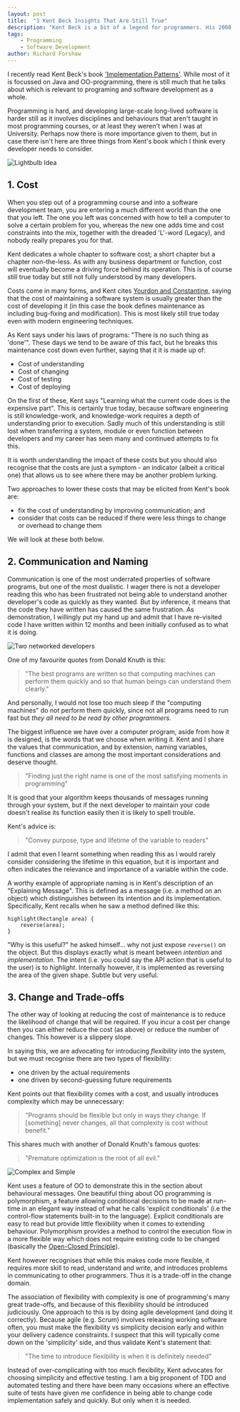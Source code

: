 ```yaml
---
layout: post
title:  "3 Kent Beck Insights That Are Still True"
description: "Kent Beck is a bit of a legend for programmers. His 2008 book 'Implementation Patterns', while focussed on Java and Object-Oriented programming, still has some important insights for all programmers to know."
tags:
    - Programming
    - Software Development
author: Richard Forshaw
---
```


I recently read Kent Beck's book ['Implementation Patterns'](../books/2023-02-implementation-patterns-kent-beck.markdown). While most of it is focussed on Java and OO-programming, there is still much that he talks about which is relevant to programing and software development as a whole.

Programming is hard, and developing large-scale long-lived software is harder still as it involves disciplines and behaviours that aren't taught in most programming courses, or at least they weren't when I was at University. Perhaps now there is more importance given to them, but in case there isn't here are three things from Kent's book which I think every developer needs to consider.

![Lightbulb Idea](./images/lightbulb-idea.jpeg)

## 1. Cost

When you step out of a programming course and into a software development team, you are entering a much different world than the one that you left. The one you left was concerned with how to tell a computer to solve a certain problem for you, whereas the new one adds time and cost constraints into the mix, together with the dreaded 'L'-word (Legacy), and nobody really prepares you for that.

Kent dedicates a whole chapter to software cost; a short chapter but a chapter non-the-less. As with any business department or function, cost will eventually become a driving force behind its operation. This is of course still true today but still not fully understood by many developers.

Costs come in many forms, and Kent cites [Yourdon and Constantine](https://archive.org/details/Structured_Design_Edward_Yourdon_Larry_Constantine/mode/2up), saying that the cost of maintaining a software system is usually greater than the cost of developing it (in this case the book defines maintenance as including bug-fixing and modification). This is most likely still true today even with modern engineering techniques.

As Kent says under his laws of programs: "There is no such thing as 'done'". These days we tend to be aware of this fact, but he breaks this maintenance cost down even further, saying that it it is made up of:

 - Cost of understanding
 - Cost of changing
 - Cost of testing
 - Cost of deploying

On the first of these, Kent says "Learning what the current code does is the expensive part". This is certainly true today, because software engineering is still knowledge-work, and knowledge-work requires a depth of understanding prior to execution. Sadly much of this understanding is still lost when transferring a system, module or even function between developers and my career has seen many and continued attempts to fix this.

It is worth understanding the impact of these costs but you should also recognise that the costs are just a symptom - an indicator (albeit a critical one) that allows us to see where there may be another problem lurking.

Two approaches to lower these costs that may be elicited from Kent's book are:

 - fix the cost of understanding by improving communication; and
 - consider that costs can be reduced if there were less things to change or overhead to change them

We will look at these both below.

## 2. Communication and Naming

Communication is one of the most underrated properties of software programs, but one of the most dualistic. I wager there is not a developer reading this who has been frustrated not being able to understand another developer's code as quickly as they wanted. But by inference, it means that the code they have written has caused the same frustration. As demonstration, I willingly put my hand up and admit that I have re-visited code I have written within 12 months and been initially confused as to what it is doing.

![Two networked developers](./images/two-facing-developers.png)

One of my favourite quotes from Donald Knuth is this:

> "The best programs are written so that computing machines can perform them quickly and so that human beings can understand them clearly."

And personally, I would not lose too much sleep if the "computing machines" do not perform them quickly, since not all programs need to run fast but _they all need to be read by other programmers_.

The biggest influence we have over a computer program, aside from how it is designed, is the words that we choose when writing it. Kent and I share the values that communication, and by extension, naming variables, functions and classes are among the most important considerations and deserve thought.

> "Finding just the right name is one of the most satisfying moments in programming"

It is good that your algorithm keeps thousands of messages running through your system, but if the next developer to maintain your code doesn't realise its function easily then it is likely to spell trouble.

Kent's advice is:

> "Convey purpose, type and lifetime of the variable to readers"

I admit that even I learnt something when reading this as I would rarely consider considering the lifetime in this equation, but it is important and often indicates the relevance and importance of a variable within the code.

A worthy example of appropriate naming is in Kent's description of an "Explaining Message". This is defined as a message (i.e. a method on an object) which distinguishes between its intention and its implementation. Specifically, Kent recalls when he saw a method defined like this:

```
highlight(Rectangle area) {
    reverse(area);
}
```

"Why is this useful?" he asked himself... why not just expose `reverse()` on the object. But this displays exactly what is meant between _intention_ and _implementation_. The intent (i.e. you could say the API action that is useful to the user) is to _highlight_. Internally however, it is implemented as reversing the area of the given shape. Subtle but very useful.

## 3. Change and Trade-offs

The other way of looking at reducing the cost of maintenance is to reduce the likelihood of change that will be required. If you incur a cost per change then you can either reduce the cost (as above) or reduce the number of changes. This however is a slippery slope.

In saying this, we are advocating for introducing _flexibility_ into the system, but we must recognise there are two types of flexibility:

 - one driven by the actual requirements
 - one driven by second-guessing future requirements

Kent points out that flexibility comes with a cost, and usually introduces complexity which may be unnecessary:

> "Programs should be flexible but only in ways they change. If [something] never changes, all that complexity is cost without benefit."

This shares much with another of Donald Knuth's famous quotes:

> "Premature optimization is the root of all evil."

![Complex and Simple](./images/ComplexSimplex.png)

Kent uses a feature of OO to demonstrate this in the section about behavioural messages. One beautiful thing about OO programming is polymorphism, a feature allowing conditional decisions to be made at run-time in an elegant way instead of what he calls 'explicit conditionals' (i.e the control-flow statements built-in to the language). Explicit conditionals are easy to read but provide little flexibility when it comes to extending behaviour. Polymorphism provides a method to control the execution flow in a more flexible way which does not require existing code to be changed (basically the [Open-Closed Principle](https://www.oodesign.com/open-close-principle)).

Kent however recognises that while this makes code more flexible, it requires more skill to read, understand and write, and introduces problems in communicating to other programmers. Thus it is a trade-off in the change domain.

The association of flexibility with complexity is one of programming's many great trade-offs, and because of this flexibility should be introduced judiciously. One approach to this is by doing agile development (and doing it correctly). Because agile (e.g. Scrum) involves releasing working software often, you must make the flexibility vs simplicity decision early and within your delivery cadence constraints. I suspect that this will typically come down on the 'simplicity' side, and thus validate Kent's statement that:

> "The time to introduce flexibility is when it is definitely needed"

Instead of over-complicating with too much flexibility, Kent advocates for choosing simplicity and effective testing. I am a big proponent of TDD and automated testing and there have been many occasions where an effective suite of tests have given me confidence in being able to change code implementation safely and quickly. But only when it is needed.





